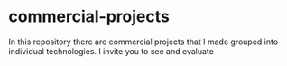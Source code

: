 # commercial-projects  
In this repository there are commercial projects that I made grouped into individual technologies. I invite you to see and evaluate
